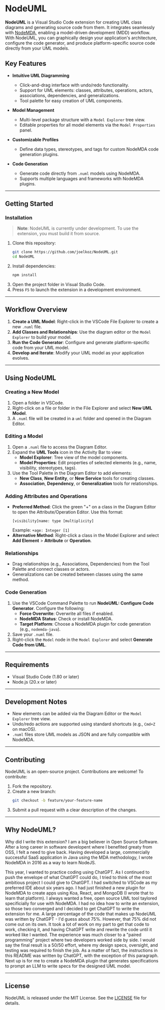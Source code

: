 # NodeUML

**NodeUML** is a Visual Studio Code extension for creating UML class diagrams and generating source code from them. It integrates seamlessly with [NodeMDA](https://github.com/joelkoz/NodeMDA), enabling a model-driven development (MDD) workflow. With NodeUML, you can graphically design your application's architecture, configure the code generator, and produce platform-specific source code directly from your UML models.

## Key Features

- **Intuitive UML Diagramming**
  - Click-and-drag interface with undo/redo functionality.
  - Support for UML elements: classes, attributes, operations, actors, associations, dependencies, and generalizations.
  - Tool palette for easy creation of UML components.

- **Model Management**
  - Multi-level package structure with a `Model Explorer` tree view.
  - Editable properties for all model elements via the `Model Properties` panel.

- **Customizable Profiles**
  - Define data types, stereotypes, and tags for custom NodeMDA code generation plugins.

- **Code Generation**
  - Generate code directly from `.numl` models using NodeMDA.
  - Supports multiple languages and frameworks with NodeMDA plugins.

---

## Getting Started

### Installation

> **Note**: NodeUML is currently under development. To use the extension, you must build it from source.

1. Clone this repository:
   ```bash
   git clone https://github.com/joelkoz/NodeUML.git
   cd NodeUML
   ```
2. Install dependencies:
   ```bash
   npm install
   ```
3. Open the project folder in Visual Studio Code.
4. Press `F5` to launch the extension in a development environment.

---

## Workflow Overview

1. **Create a UML Model**: Right-click in the VSCode File Explorer to create a new `.numl` file.
2. **Add Classes and Relationships**: Use the diagram editor or the `Model Explorer` to build your model.
3. **Run the Code Generator**: Configure and generate platform-specific code from your UML model.
4. **Develop and Iterate**: Modify your UML model as your application evolves.

---

## Using NodeUML

### Creating a New Model
1. Open a folder in VSCode.
2. Right-click on a file or folder in the File Explorer and select **New UML Model**.
3. A `.numl` file will be created in a `uml` folder and opened in the Diagram Editor.

### Editing a Model
1. Open a `.numl` file to access the Diagram Editor.
2. Expand the **UML Tools** icon in the Activity Bar to view:
   - **Model Explorer**: Tree view of the model components.
   - **Model Properties**: Edit properties of selected elements (e.g., name, visibility, stereotypes, tags).
3. Use the Tool Palette in the Diagram Editor to add elements:
   - **New Class**, **New Entity**, or **New Service** tools for creating classes.
   - **Association**, **Dependency**, or **Generalization** tools for relationships.

### Adding Attributes and Operations
- **Preferred Method**: Click the green "+" on a class in the Diagram Editor to open the Attribute/Operation Editor. Use this format:
  ```
  [visibility]name: type [multiplicity]
  ```
  Example: `+age: Integer [1]`
- **Alternative Method**: Right-click a class in the Model Explorer and select **Add Element** > **Attribute** or **Operation**.

### Relationships
- Drag relationships (e.g., Associations, Dependencies) from the Tool Palette and connect classes or actors.
- Generalizations can be created between classes using the same method.

### Code Generation
1. Use the VSCode Command Palette to run **NodeUML: Configure Code Generator**. Configure the following:
   - **Force Overwrite**: Overwrite all files if enabled.
   - **NodeMDA Status**: Check or install NodeMDA.
   - **Target Platform**: Choose a NodeMDA plugin for code generation (e.g., `nodemda-java`).
2. Save your `.numl` file.
3. Right-click the `Model` node in the `Model Explorer` and select **Generate Code from UML**.

---

## Requirements

- Visual Studio Code (1.80 or later)
- Node.js (20.x or later)

---

## Development Notes

- New elements can be added via the Diagram Editor or the `Model Explorer` tree view.
- Undo/redo actions are supported using standard shortcuts (e.g., `Cmd+Z` on macOS).
- `.numl` files store UML models as JSON and are fully compatible with NodeMDA.

---

## Contributing

NodeUML is an open-source project. Contributions are welcome! To contribute:
1. Fork the repository.
2. Create a new branch:
   ```bash
   git checkout -b feature/your-feature-name
   ```
3. Submit a pull request with a clear description of the changes.

---

## Why NodeUML?
Why did I write this extension? I am a big believer in Open Source Software. After a long career in software developent where I benefited greaty from OSS, I felt a need to give back. Having developed a large, commercially successful SaaS application in Java using the MDA methodology, I wrote NodeMDA in 2016 as a way to learn NodeJS. 

This year, I wanted to practice coding using ChatGPT. As I continued to push the envelope of what ChatGPT could do, I tried to think of the most ambitious project I could give to ChatGPT. I had switched to VSCode as my preferred IDE about six years ago. I had just finished a new plugin for NodeMDA to create apps using Koa, React, and MongoDB (I wrote that to learn that platform).  I always wanted a free, open source UML tool taylored specificially for use with NodeMDA. I had no idea how to write an extension, so those two converged and I decided to get ChatGPT to write the extension for me.  A large percentage of the code that makes up NodeUML was written by ChatGPT - I'd guess about 75%. However, that 75% did not come out on its own.  It took a lot of work on my part to get that code to work, checking it, and having ChatGPT write and rewrite the code until it worked like I wanted.  The experience was much closer to a "paired programming" project where two developers worked side by side. I would say the final result is a 50/50 effort, where my design specs, oversight, and testing was required to finish the job.  As a matter of fact, the instructions in this README was written by ChatGPT, with the exception of this paragraph. Next up is for me to create a NodeMDA plugin that generates specifications to prompt an LLM to write specs for the designed UML model.

---

## License

NodeUML is released under the MIT License. See the [LICENSE](./LICENSE) file for details.
